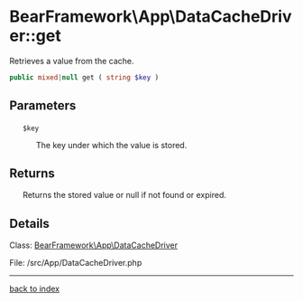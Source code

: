 # BearFramework\App\DataCacheDriver::get

Retrieves a value from the cache.

```php
public mixed|null get ( string $key )
```

## Parameters

&nbsp;&nbsp;&nbsp;&nbsp;&nbsp;&nbsp;`$key`

&nbsp;&nbsp;&nbsp;&nbsp;&nbsp;&nbsp;&nbsp;&nbsp;&nbsp;&nbsp;&nbsp;&nbsp;The key under which the value is stored.

## Returns

&nbsp;&nbsp;&nbsp;&nbsp;&nbsp;&nbsp;Returns the stored value or null if not found or expired.

## Details

Class: [BearFramework\App\DataCacheDriver](bearframework.app.datacachedriver.class.md)

File: /src/App/DataCacheDriver.php

---

[back to index](index.md)

